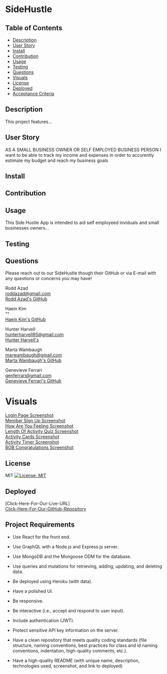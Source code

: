 # SideHustle

## Table of Contents

- [Description](#description)
- [User Story](#user-story)
- [Install](#install)
- [Contribution](#contribution)
- [Usage](#usage)
- [Testing](#testing)
- [Questions](#questions)
- [Visuals](#visuals)
- [License](#license)
- [Deployed](#deployed)
- [Acceptance Criteria](acceptance-criteria)

## Description

This project features...<br/>

## User Story

AS A SMALL BUSINESS OWNER OR SELF EMPLOYED BUSINESS PERSON I want to be able to track my income and expenses in order to accurently estimate my budget and reach my business goals

## Install

## Contribution

## Usage

This Side Hustle App is intended to aid self employeed inviduals and small businesses owners...

## Testing

## Questions

Please reach out to our SideHustle though their GitHub or via E-mail with any questions or concerns you may have!<br>

Rodd Azad <br/>
roddazad@gmail.com<br/>
[Rodd Azad's GitHub](https://github.com/roddazad)<br/>

Haein Kim<br/>
""<br/>
[Haein Kim's GitHub](https://github.com/hayni100)<br/>

Hunter Harvell<br/>
hunterharvell95@gmail.com<br/>
[Hunter Harvell's](https://github.com/nrose19)<br/>

Marta Wambaugh<br/>
marwambaugh@gmail.com <br/>
[Marta Wambaugh's GitHub](https://github.com/mwambaugh)<br/>

Genevieve Ferrari<br/>
genferrari@gmail.com<br/>
[Genevieve Ferrari's GitHub](https://github.com/gjferrari)<br/>

# Visuals

[Login Page Screenshot](./assets/loginPageScreenshot.jpg)<br/>
[Member SIgn Up Screenshot](./assets/SIGNUPScreenshot.jpg)<br/>
[How Are You Feeling Screenshot](./assets/FeelingsScreenshot.jpg)<br/>
[Length Of Activity Quiz Screenshot](./assets/timeQuizScreenshot.jpg)<br/>
[Activity Cards Screenshot](./assets/activitiesScreenshot.jpg)<br/>
[Activity Timer Screenshot](./assets/timerScreenshot.jpg)<br/>
[BOB Congratulations Screenshot](./assets/BOBCongratsScreenshot.jpg)<br/>

## License

MIT [![License: MIT](https://img.shields.io/badge/License-MIT-yellow.svg)](https://opensource.org/licenses/MIT)<br/>

## Deployed

[Click-Here-For-Our-Live-URL]<br/>
[Click-Here-For-Our-GitHub-Repository](https://github.com/HunterHarvell/Project-3-Team-2/issues)<br/>

## Project Requirements

- Use React for the front end.

- Use GraphQL with a Node.js and Express.js server.

- Use MongoDB and the Mongoose ODM for the database.

- Use queries and mutations for retrieving, adding, updating, and deleting data.

- Be deployed using Heroku (with data).

- Have a polished UI.

- Be responsive.

- Be interactive (i.e., accept and respond to user input).

- Include authentication (JWT).

- Protect sensitive API key information on the server.

- Have a clean repository that meets quality coding standards (file structure, naming conventions, best practices for class and id naming conventions, indentation, high-quality comments, etc.).

- Have a high-quality README (with unique name, description, technologies used, screenshot, and link to deployed)
